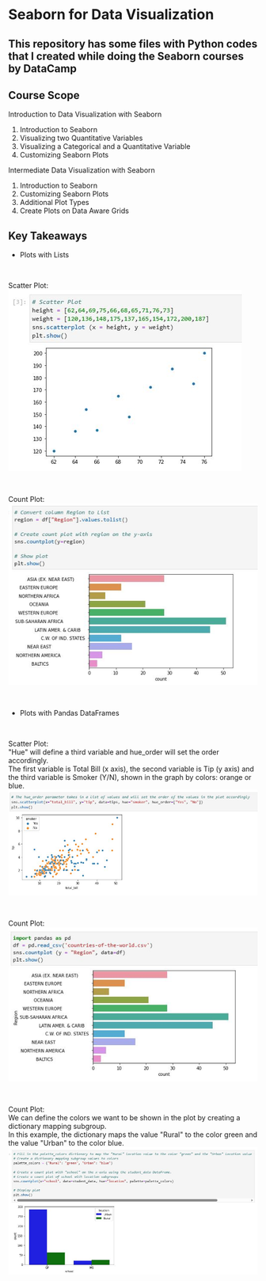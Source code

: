 # Seaborn for Data Visualization

## This repository has some files with Python codes that I created while doing the Seaborn courses by DataCamp

## Course Scope

Introduction to Data Visualization with Seaborn
1. Introduction to Seaborn
2. Visualizing two Quantitative Variables
3. Visualizing a Categorical and a Quantitative Variable
4. Customizing Seaborn Plots

Intermediate Data Visualization with Seaborn
1. Introduction to Seaborn
2. Customizing Seaborn Plots
3. Additional Plot Types
4. Create Plots on Data Aware Grids

## Key Takeaways

- Plots with Lists
<br>

Scatter Plot: <br>
![Alt text](/screenshots/sns_scatter1.JPG)

<br>

Count Plot: <br>
![Alt text](/screenshots/sns_countplot1.JPG)

<br>

- Plots with Pandas DataFrames

<br>

Scatter Plot: <br>
"Hue" will define a third variable and hue_order will set the order accordingly.<br>
The first variable is Total Bill (x axis), the second variable is Tip (y axis) and the third variable is Smoker (Y/N), shown in the graph by colors: orange or blue.
<br>
![Alt text](/screenshots/sns_scatter2_hue.JPG)

<br>

Count Plot: <br>
![Alt text](/screenshots/sns_countplot2.JPG)

<br>

Count Plot: <br>
We can define the colors we want to be shown in the plot by creating a dictionary mapping subgroup.<br>
In this example, the dictionary maps the value "Rural" to the color green and the value "Urban" to the color blue.
<br>
![Alt text](/screenshots/sns_countplot2_palette.JPG)

<br>
